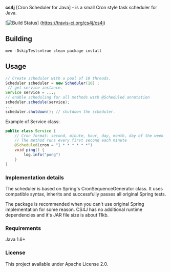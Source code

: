 __cs4j__  [Cron Scheduler for Java] - is a small Cron style task scheduler for Java.

[![Build Status](https://travis-ci.org/cs4j/cs4j.svg?branch=master)]	(https://travis-ci.org/cs4j/cs4j)

## Building

```
mvn -DskipTests=true clean package install
```

## Usage

```java
// Create scheduler with a pool of 10 threads.
Scheduler scheduler = new Scheduler(10) ;
 // get service instance.
Service service = ...; 
// enable scheduling for all methods with @Scheduled annotation
scheduler.schedule(service); 
...
scheduler.shutdown(); // shutdown the scheduler.
```

Example of Service class:
```java
public class Service {
    // Cron format: second, minute, hour, day, month, day of the week
    // The method runs every first second each minute
    @Scheduled(cron = "1 * * * * * *")   
    void ping() {
        log.info("pong")
    }
}

```

### Implementation details
The scheduler is based on Spring's CronSequenceGenerator class. It uses compatible syntax, inherits and successfully passes all original Spring tests.
 
The package is recommended when you can't use original Spring implementation for some reason.
CS4J has no additional runtime dependencies and it's JAR file size is about 11kb.

### Requirements

Java 1.6+


### License

This project available under Apache License 2.0.
